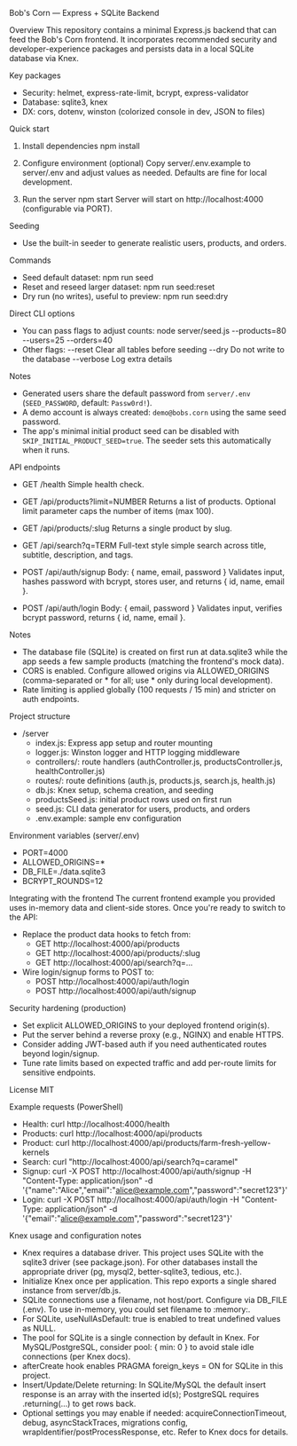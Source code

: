 Bob's Corn — Express + SQLite Backend

Overview
This repository contains a minimal Express.js backend that can feed the Bob's Corn frontend. It incorporates recommended security and developer-experience packages and persists data in a local SQLite database via Knex.

Key packages
- Security: helmet, express-rate-limit, bcrypt, express-validator
- Database: sqlite3, knex
- DX: cors, dotenv, winston (colorized console in dev, JSON to files)

Quick start
1) Install dependencies
   npm install

2) Configure environment (optional)
   Copy server/.env.example to server/.env and adjust values as needed. Defaults are fine for local development.

3) Run the server
   npm start
   Server will start on http://localhost:4000 (configurable via PORT).

Seeding
- Use the built-in seeder to generate realistic users, products, and orders.

Commands
- Seed default dataset:
  npm run seed
- Reset and reseed larger dataset:
  npm run seed:reset
- Dry run (no writes), useful to preview:
  npm run seed:dry

Direct CLI options
- You can pass flags to adjust counts:
  node server/seed.js --products=80 --users=25 --orders=40
- Other flags:
  --reset       Clear all tables before seeding
  --dry         Do not write to the database
  --verbose     Log extra details

Notes
- Generated users share the default password from `server/.env` (`SEED_PASSWORD`, default: `Passw0rd!`).
- A demo account is always created: `demo@bobs.corn` using the same seed password.
- The app's minimal initial product seed can be disabled with `SKIP_INITIAL_PRODUCT_SEED=true`. The seeder sets this automatically when it runs.

API endpoints
- GET /health
  Simple health check.

- GET /api/products?limit=NUMBER
  Returns a list of products. Optional limit parameter caps the number of items (max 100).

- GET /api/products/:slug
  Returns a single product by slug.

- GET /api/search?q=TERM
  Full-text style simple search across title, subtitle, description, and tags.

- POST /api/auth/signup
  Body: { name, email, password }
  Validates input, hashes password with bcrypt, stores user, and returns { id, name, email }.

- POST /api/auth/login
  Body: { email, password }
  Validates input, verifies bcrypt password, returns { id, name, email }.

Notes
- The database file (SQLite) is created on first run at data.sqlite3 while the app seeds a few sample products (matching the frontend's mock data).
- CORS is enabled. Configure allowed origins via ALLOWED_ORIGINS (comma-separated or * for all; use * only during local development).
- Rate limiting is applied globally (100 requests / 15 min) and stricter on auth endpoints.

Project structure
- /server
  - index.js: Express app setup and router mounting
  - logger.js: Winston logger and HTTP logging middleware
  - controllers/: route handlers (authController.js, productsController.js, healthController.js)
  - routes/: route definitions (auth.js, products.js, search.js, health.js)
  - db.js: Knex setup, schema creation, and seeding
  - productsSeed.js: initial product rows used on first run
  - seed.js: CLI data generator for users, products, and orders
  - .env.example: sample env configuration

Environment variables (server/.env)
- PORT=4000
- ALLOWED_ORIGINS=*
- DB_FILE=./data.sqlite3
- BCRYPT_ROUNDS=12

Integrating with the frontend
The current frontend example you provided uses in-memory data and client-side stores. Once you're ready to switch to the API:
- Replace the product data hooks to fetch from:
  - GET http://localhost:4000/api/products
  - GET http://localhost:4000/api/products/:slug
  - GET http://localhost:4000/api/search?q=...
- Wire login/signup forms to POST to:
  - POST http://localhost:4000/api/auth/login
  - POST http://localhost:4000/api/auth/signup

Security hardening (production)
- Set explicit ALLOWED_ORIGINS to your deployed frontend origin(s).
- Put the server behind a reverse proxy (e.g., NGINX) and enable HTTPS.
- Consider adding JWT-based auth if you need authenticated routes beyond login/signup.
- Tune rate limits based on expected traffic and add per-route limits for sensitive endpoints.

License
MIT


Example requests (PowerShell)
- Health:    curl http://localhost:4000/health
- Products:  curl http://localhost:4000/api/products
- Product:   curl http://localhost:4000/api/products/farm-fresh-yellow-kernels
- Search:    curl "http://localhost:4000/api/search?q=caramel"
- Signup:    curl -X POST http://localhost:4000/api/auth/signup -H "Content-Type: application/json" -d '{"name":"Alice","email":"alice@example.com","password":"secret123"}'
- Login:     curl -X POST http://localhost:4000/api/auth/login -H "Content-Type: application/json" -d '{"email":"alice@example.com","password":"secret123"}'


Knex usage and configuration notes
- Knex requires a database driver. This project uses SQLite with the sqlite3 driver (see package.json). For other databases install the appropriate driver (pg, mysql2, better-sqlite3, tedious, etc.).
- Initialize Knex once per application. This repo exports a single shared instance from server/db.js.
- SQLite connections use a filename, not host/port. Configure via DB_FILE (.env). To use in-memory, you could set filename to :memory:.
- For SQLite, useNullAsDefault: true is enabled to treat undefined values as NULL.
- The pool for SQLite is a single connection by default in Knex. For MySQL/PostgreSQL, consider pool: { min: 0 } to avoid stale idle connections (per Knex docs).
- afterCreate hook enables PRAGMA foreign_keys = ON for SQLite in this project.
- Insert/Update/Delete returning: In SQLite/MySQL the default insert response is an array with the inserted id(s); PostgreSQL requires .returning(...) to get rows back.
- Optional settings you may enable if needed: acquireConnectionTimeout, debug, asyncStackTraces, migrations config, wrapIdentifier/postProcessResponse, etc. Refer to Knex docs for details.
